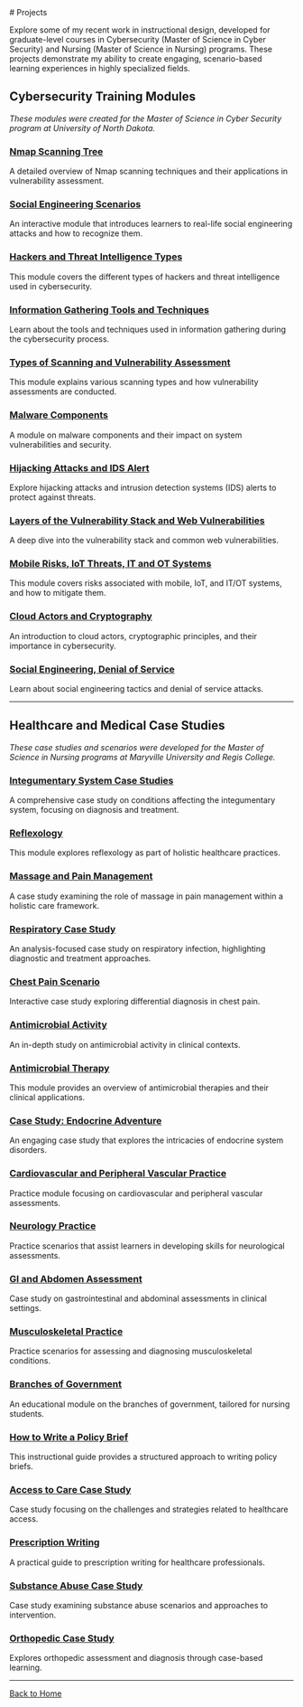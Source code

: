 <link rel="stylesheet" href="styles.css">
# Projects

Explore some of my recent work in instructional design, developed for graduate-level courses in Cybersecurity (Master of Science in Cyber Security) and Nursing (Master of Science in Nursing) programs. These projects demonstrate my ability to create engaging, scenario-based learning experiences in highly specialized fields.

## Cybersecurity Training Modules
*These modules were created for the Master of Science in Cyber Security program at University of North Dakota.*

### <a href="https://lmscontent.embanet.com/Media/UND/CSCI587/CSCI587-w03-m01/" target="_blank">Nmap Scanning Tree</a>
A detailed overview of Nmap scanning techniques and their applications in vulnerability assessment.

### <a href="https://lmscontent.embanet.com/Media/UND/CSCI587/CSCI587-w06-m02/" target="_blank">Social Engineering Scenarios</a>
An interactive module that introduces learners to real-life social engineering attacks and how to recognize them.

### <a href="https://lmscontent.embanet.com/Media/UND/CSCI587/CSCI587-w01-m01/" target="_blank">Hackers and Threat Intelligence Types</a>
This module covers the different types of hackers and threat intelligence used in cybersecurity.

### <a href="https://lmscontent.embanet.com/Media/UND/CSCI587/CSCI587-w02-m01/" target="_blank">Information Gathering Tools and Techniques</a>
Learn about the tools and techniques used in information gathering during the cybersecurity process.

### <a href="https://lmscontent.embanet.com/Media/UND/CSCI587/CSCI587-w04-m01/" target="_blank">Types of Scanning and Vulnerability Assessment</a>
This module explains various scanning types and how vulnerability assessments are conducted.

### <a href="https://lmscontent.embanet.com/Media/UND/CSCI587/CSCI587-w05-m01/" target="_blank">Malware Components</a>
A module on malware components and their impact on system vulnerabilities and security.

### <a href="https://lmscontent.embanet.com/Media/UND/CSCI587/CSCI587-w07-m01/" target="_blank">Hijacking Attacks and IDS Alert</a>
Explore hijacking attacks and intrusion detection systems (IDS) alerts to protect against threats.

### <a href="https://lmscontent.embanet.com/Media/UND/CSCI587/CSCI587-w08-m01/" target="_blank">Layers of the Vulnerability Stack and Web Vulnerabilities</a>
A deep dive into the vulnerability stack and common web vulnerabilities.

### <a href="https://lmscontent.embanet.com/Media/UND/CSCI587/CSCI587-w10-m01/" target="_blank">Mobile Risks, IoT Threats, IT and OT Systems</a>
This module covers risks associated with mobile, IoT, and IT/OT systems, and how to mitigate them.

### <a href="https://lmscontent.embanet.com/Media/UND/CSCI587/CSCI587-w11-m01/" target="_blank">Cloud Actors and Cryptography</a>
An introduction to cloud actors, cryptographic principles, and their importance in cybersecurity.

### <a href="https://lmscontent.embanet.com/Media/UND/CSCI587/CSCI587-w06-m01/" target="_blank">Social Engineering, Denial of Service</a>
Learn about social engineering tactics and denial of service attacks.

---

## Healthcare and Medical Case Studies
*These case studies and scenarios were developed for the Master of Science in Nursing programs at Maryville University and Regis College.*

### <a href="https://lmscontent.embanet.com/Media/MVU/NURS611/NURS611-w15-m02/" target="_blank">Integumentary System Case Studies</a>
A comprehensive case study on conditions affecting the integumentary system, focusing on diagnosis and treatment.

### <a href="https://lmscontent.embanet.com/Media/RC/NU635/NU635-w12-m01/" target="_blank">Reflexology</a>
This module explores reflexology as part of holistic healthcare practices.

### <a href="https://lmscontent.embanet.com/Media/RC/NU635/NU635-w06-m02/" target="_blank">Massage and Pain Management</a>
A case study examining the role of massage in pain management within a holistic care framework.

### <a href="https://lmscontent.embanet.com/Media/RC/NU664E/NU664E-w02-m02/" target="_blank">Respiratory Case Study</a>
An analysis-focused case study on respiratory infection, highlighting diagnostic and treatment approaches.

### <a href="https://lmscontent.embanet.com/Media/MVU/NURS611/NURS611-w02-m01/" target="_blank">Chest Pain Scenario</a>
Interactive case study exploring differential diagnosis in chest pain.

### <a href="https://lmscontent.embanet.com/Media/RC/NU665A/NU665A-w05-m01/" target="_blank">Antimicrobial Activity</a>
An in-depth study on antimicrobial activity in clinical contexts.

### <a href="https://lmscontent.embanet.com/Media/RC/NU665A/NU665A-w10-m01/" target="_blank">Antimicrobial Therapy</a>
This module provides an overview of antimicrobial therapies and their clinical applications.

### <a href="https://lmscontent.embanet.com/Media/MVU/NURS611/NURS611-w04-m01/" target="_blank">Case Study: Endocrine Adventure</a>
An engaging case study that explores the intricacies of endocrine system disorders.

### <a href="https://lmscontent.embanet.com/Media/MVU/NURS612/NURS612-w07-m01/" target="_blank">Cardiovascular and Peripheral Vascular Practice</a>
Practice module focusing on cardiovascular and peripheral vascular assessments.

### <a href="https://lmscontent.embanet.com/Media/MVU/NURS612/NURS612-w11-m01/" target="_blank">Neurology Practice</a>
Practice scenarios that assist learners in developing skills for neurological assessments.

### <a href="https://lmscontent.embanet.com/Media/MVU/NURS612/NURS612-w09-m02/" target="_blank">GI and Abdomen Assessment</a>
Case study on gastrointestinal and abdominal assessments in clinical settings.

### <a href="https://lmscontent.embanet.com/Media/MVU/NURS612/NURS612-w10-m01/" target="_blank">Musculoskeletal Practice</a>
Practice scenarios for assessing and diagnosing musculoskeletal conditions.

### <a href="https://lmscontent.embanet.com/Media/MVU/NURS602/NURS602-w01-m02/" target="_blank">Branches of Government</a>
An educational module on the branches of government, tailored for nursing students.

### <a href="https://lmscontent.embanet.com/Media/MVU/NURS602/NURS602-w02-m01/" target="_blank">How to Write a Policy Brief</a>
This instructional guide provides a structured approach to writing policy briefs.

### <a href="https://lmscontent.embanet.com/Media/MVU/NURS602/NURS602-w04-m02/" target="_blank">Access to Care Case Study</a>
Case study focusing on the challenges and strategies related to healthcare access.

### <a href="https://lmscontent.embanet.com/Media/RC/NU664A/NU664A-w06-m03/" target="_blank">Prescription Writing</a>
A practical guide to prescription writing for healthcare professionals.

### <a href="https://lmscontent.embanet.com/Media/RC/NU665A/NU665A-w13-m01/" target="_blank">Substance Abuse Case Study</a>
Case study examining substance abuse scenarios and approaches to intervention.

### <a href="https://lmscontent.embanet.com/Media/RC/NU665A/NU665A-w02-m01/" target="_blank">Orthopedic Case Study</a>
Explores orthopedic assessment and diagnosis through case-based learning.

---

[Back to Home](index.html)
